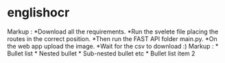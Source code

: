# englishocr

Markup  : *Download all the requirements.
          *Run the svelete file placing the routes in the correct position.
          *Then run the FAST API folder main.py.
          *On the web app upload the image.
          *Wait for the csv to download :) 
 Markup : * Bullet list
              * Nested bullet
                  * Sub-nested bullet etc
          * Bullet list item 2

